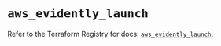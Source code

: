 # `aws_evidently_launch`

Refer to the Terraform Registry for docs: [`aws_evidently_launch`](https://registry.terraform.io/providers/hashicorp/aws/6.0.0/docs/resources/evidently_launch).

